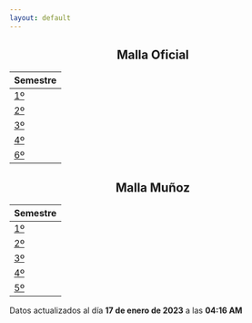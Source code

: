 ```yaml
---
layout: default
---
```


<h2 style="text-align: center;">Malla Oficial</h2>

| Semestre |
| -------- |
| <a href="oficial/1">1º</a> |
| <a href="oficial/2">2º</a> |
| <a href="oficial/3">3º</a> |
| <a href="oficial/4">4º</a> |
| <a href="oficial/6">6º</a> |

<h2 style="text-align: center;">Malla Muñoz</h2>

| Semestre |
| -------- |
| <a href="munoz/1">1º</a> |
| <a href="munoz/2">2º</a> |
| <a href="munoz/3">3º</a> |
| <a href="munoz/4">4º</a> |
| <a href="munoz/5">5º</a> |

<p class_="text-center text-muted">Datos actualizados al día <b>17 de enero de 2023</b> a las <b>04:16 AM</b></p>